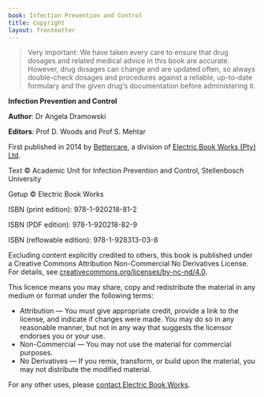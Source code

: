 ```yaml
---
book: Infection Prevention and Control
title: Copyright
layout: frontmatter
---
```


> Very important: We have taken every care to ensure that drug dosages and related medical advice in this book are accurate. However, drug dosages can change and are updated often, so always double-check dosages and procedures against a reliable, up-to-date formulary and the given drug‘s documentation before administering it.

**Infection Prevention and Control**

**Author**: Dr Angela Dramowski

**Editors**: Prof D. Woods and Prof S. Mehtar

First published in 2014 by [Bettercare](http://bettercare.co.za), a division of [Electric Book Works (Pty) Ltd](http://www.electricbookworks.com). 

Text © Academic Unit for Infection Prevention and Control, Stellenbosch University

Getup © Electric Book Works

ISBN (print edition): 978-1-920218-81-2

ISBN (PDF edition): 978-1-920218-82-9

ISBN (reflowable edition): 978-1-928313-03-8

Excluding content explicitly credited to others, this book is published under a Creative Commons Attribution Non-Commercial No Derivatives License. For details, see [creativecommons.org/licenses/by-nc-nd/4.0](http://creativecommons.org/licenses/by-nc-nd/4.0/).

This licence means you may share, copy and redistribute the material in any medium or format under the following terms:

* Attribution — You must give appropriate credit, provide a link to the license, and indicate if changes were made. You may do so in any reasonable manner, but not in any way that suggests the licensor endorses you or your use.
* Non-Commercial — You may not use the material for commercial purposes.
* No Derivatives — If you remix, transform, or build upon the material, you may not distribute the modified material.

For any other uses, please <a href="http://electricbookworks.com/contact">contact Electric Book Works</a>.
